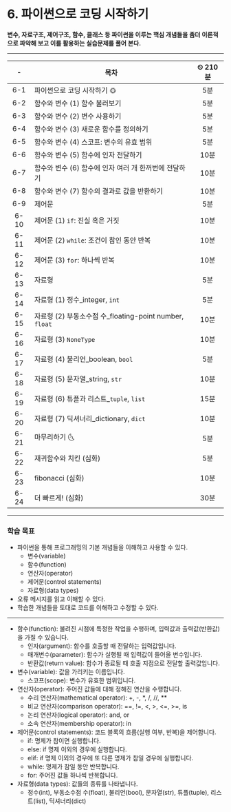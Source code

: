 # 6. 파이썬으로 코딩 시작하기

**변수, 자료구조, 제어구조, 함수, 클래스 등 파이썬을 이루는 핵심 개념들을 좀더 이론적으로 파악해 보고 이를 활용하는 실습문제를 풀어 본다.**

---

|-|목차|⏲ 210분|
|:---:|---|:---:|
|6-1| 파이썬으로 코딩 시작하기 🌞 | 5분|
|6-2| 함수와 변수 (1) 함수 불러보기 | 5분|
|6-3| 함수와 변수 (2) 변수 사용하기 | 5분|
|6-4| 함수와 변수 (3) 새로운 함수를 정의하기 | 5분|
|6-5| 함수와 변수 (4) 스코프: 변수의 유효 범위 | 5분|
|6-6| 함수와 변수 (5) 함수에 인자 전달하기 | 10분|
|6-7| 함수와 변수 (6) 함수에 인자 여러 개 한꺼번에 전달하기 | 10분|
|6-8| 함수와 변수 (7) 함수의 결과로 값을 반환하기 | 10분|
|6-9| 제어문 | 5분|
|6-10| 제어문 (1) `if`: 진실 혹은 거짓 | 10분|
|6-11| 제어문 (2) `while`: 조건이 참인 동안 반복 | 10분|
|6-12| 제어문 (3) `for`: 하나씩 반복 | 10분|
|6-13| 자료형 | 5분|
|6-14| 자료형 (1) 정수_integer, `int` | 5분|
|6-15| 자료형 (2) 부동소수점 수_floating-point number, `float` | 10분|
|6-16| 자료형 (3) `NoneType` | 10분|
|6-17| 자료형 (4) 불리언_boolean, `bool` | 5분|
|6-18| 자료형 (5) 문자열_string, `str` | 10분|
|6-19| 자료형 (6) 튜플과 리스트_`tuple`, `list` | 15분|
|6-20| 자료형 (7) 딕셔너리_dictionary, `dict` | 10분|
|6-21| 마무리하기 🌜 | 5분|
|6-22| 재귀함수와 치킨 (심화) | 5분|
|6-23| fibonacci (심화) | 10분|
|6-24| 더 빠르게! (심화) | 30분|

---

### 학습 목표

- 파이썬을 통해 프로그래밍의 기본 개념들을 이해하고 사용할 수 있다.
  - 변수(variable)
  - 함수(function)
  - 연산자(operator)
  - 제어문(control statements)
  - 자료형(data types)
- 오류 메시지를 읽고 이해할 수 있다.
- 학습한 개념들을 토대로 코드를 이해하고 수정할 수 있다.

---

- 함수(function): 불려진 시점에 특정한 작업을 수행하며, 입력값과 출력값(반환값)을 가질 수 있습니다.
  - 인자(argument): 함수를 호출할 때 전달하는 입력값입니다.
  - 매개변수(parameter): 함수가 실행될 때 입력값이 들어올 변수입니다.
  - 반환값(return value): 함수가 종료될 때 호출 지점으로 전달할 출력값입니다.
- 변수(variable): 값을 가리키는 이름입니다.
  - 스코프(scope): 변수가 유효한 범위입니다.
- 연산자(operator): 주어진 값들에 대해 정해진 연산을 수행합니다.
  - 수리 연산자(mathematical operator): +, -, *, /, //, **
  - 비교 연산자(comparison operator): ==, !=, <, >, <=, >=, is
  - 논리 연산자(logical operator): and, or
  - 소속 연산자(membership operator): in
- 제어문(control statements): 코드 블록의 흐름(실행 여부, 반복)을 제어합니다.
  - if: 명제가 참이면 실행합니다.
  - else: if 명제 이외의 경우에 실행합니다.
  - elif: if 명제 이외의 경우에 또 다른 명제가 참일 경우에 실행합니다.
  - while: 명제가 참일 동안 반복합니다.
  - for: 주어진 값들 하나씩 반복합니다.
- 자료형(data types): 값들의 종류를 나타냅니다.
  - 정수(int), 부동소수점 수(float), 불리언(bool), 문자열(str), 튜플(tuple), 리스트(list), 딕셔너리(dict)
